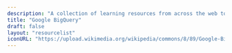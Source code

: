 ```yaml
---
description: "A collection of learning resources from across the web to help you skill up while at home"
title: "Google BigQuery"
draft: false
layout: "resourcelist"
iconURL: "https://upload.wikimedia.org/wikipedia/commons/8/89/Google-BigQuery-Logo.svg"
---
```


